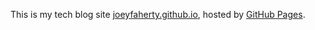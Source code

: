 This is my tech blog site [joeyfaherty.github.io](https://joeyfaherty.github.io), hosted by [GitHub Pages](http://pages.github.com).